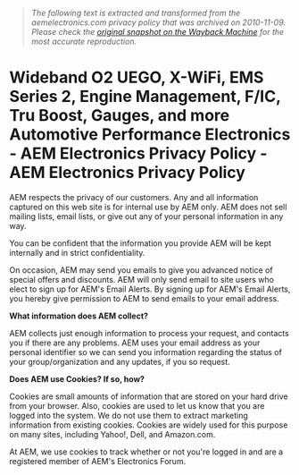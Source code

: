 > *The following text is extracted and transformed from the aemelectronics.com privacy policy that was archived on 2010-11-09. Please check the [original snapshot on the Wayback Machine](https://web.archive.org/web/20101109030645id_/http%3A//www.aemelectronics.com/viewpage/privacy-policy-6) for the most accurate reproduction.*

# Wideband O2 UEGO, X-WiFi, EMS Series 2, Engine Management, F/IC, Tru Boost, Gauges, and more Automotive Performance Electronics - AEM Electronics Privacy Policy - AEM Electronics Privacy Policy

AEM respects the privacy of our customers. Any and all information captured on this web site is for internal use by AEM only. AEM does not sell mailing lists, email lists, or give out any of your personal information in any way.

You can be confident that the information you provide AEM will be kept internally and in strict confidentiality.

On occasion, AEM may send you emails to give you advanced notice of special offers and discounts. AEM will only send email to site users who elect to sign up for AEM's Email Alerts. By signing up for AEM's Email Alerts, you hereby give permission to AEM to send emails to your email address.

**What information does AEM collect?**

AEM collects just enough information to process your request, and contacts you if there are any problems. AEM uses your email address as your personal identifier so we can send you information regarding the status of your group/organization and any updates, if you so request.

**Does AEM use Cookies? If so, how?**

Cookies are small amounts of information that are stored on your hard drive from your browser. Also, cookies are used to let us know that you are logged into the system. We do not use them to extract marketing information from existing cookies. Cookies are widely used for this purpose on many sites, including Yahoo!, Dell, and Amazon.com.

At AEM, we use cookies to track whether or not you're logged in and are a registered member of AEM's Electronics Forum.
